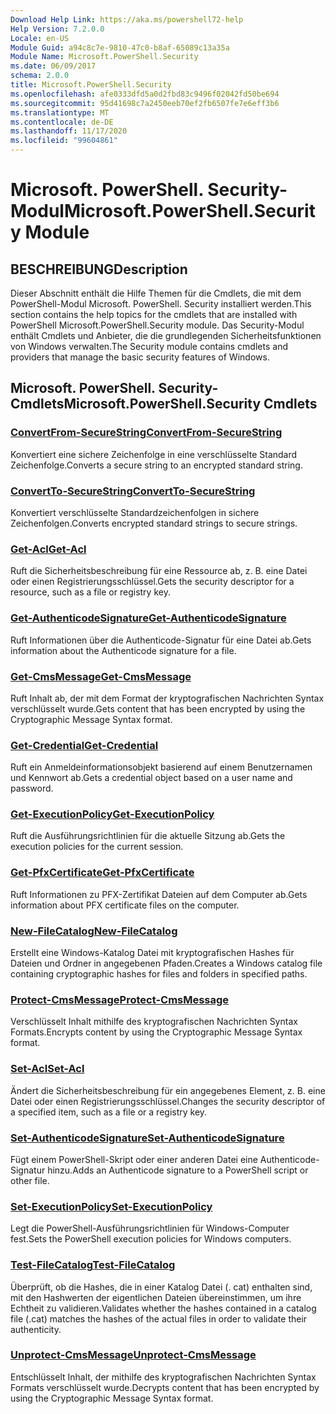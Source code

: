 ```yaml
---
Download Help Link: https://aka.ms/powershell72-help
Help Version: 7.2.0.0
Locale: en-US
Module Guid: a94c8c7e-9810-47c0-b8af-65089c13a35a
Module Name: Microsoft.PowerShell.Security
ms.date: 06/09/2017
schema: 2.0.0
title: Microsoft.PowerShell.Security
ms.openlocfilehash: afe0333dfd5a0d2fbd83c9496f02042fd50be694
ms.sourcegitcommit: 95d41698c7a2450eeb70ef2fb6507fe7e6eff3b6
ms.translationtype: MT
ms.contentlocale: de-DE
ms.lasthandoff: 11/17/2020
ms.locfileid: "99604861"
---
```

# <span data-ttu-id="fb197-102">Microsoft. PowerShell. Security-Modul</span><span class="sxs-lookup"><span data-stu-id="fb197-102">Microsoft.PowerShell.Security Module</span></span>

## <span data-ttu-id="fb197-103">BESCHREIBUNG</span><span class="sxs-lookup"><span data-stu-id="fb197-103">Description</span></span>

<span data-ttu-id="fb197-104">Dieser Abschnitt enthält die Hilfe Themen für die Cmdlets, die mit dem PowerShell-Modul Microsoft. PowerShell. Security installiert werden.</span><span class="sxs-lookup"><span data-stu-id="fb197-104">This section contains the help topics for the cmdlets that are installed with PowerShell Microsoft.PowerShell.Security module.</span></span> <span data-ttu-id="fb197-105">Das Security-Modul enthält Cmdlets und Anbieter, die die grundlegenden Sicherheitsfunktionen von Windows verwalten.</span><span class="sxs-lookup"><span data-stu-id="fb197-105">The Security module contains cmdlets and providers that manage the basic security features of Windows.</span></span>

## <span data-ttu-id="fb197-106">Microsoft. PowerShell. Security-Cmdlets</span><span class="sxs-lookup"><span data-stu-id="fb197-106">Microsoft.PowerShell.Security Cmdlets</span></span>

### [<span data-ttu-id="fb197-107">ConvertFrom-SecureString</span><span class="sxs-lookup"><span data-stu-id="fb197-107">ConvertFrom-SecureString</span></span>](ConvertFrom-SecureString.md)
<span data-ttu-id="fb197-108">Konvertiert eine sichere Zeichenfolge in eine verschlüsselte Standard Zeichenfolge.</span><span class="sxs-lookup"><span data-stu-id="fb197-108">Converts a secure string to an encrypted standard string.</span></span>

### [<span data-ttu-id="fb197-109">ConvertTo-SecureString</span><span class="sxs-lookup"><span data-stu-id="fb197-109">ConvertTo-SecureString</span></span>](ConvertTo-SecureString.md)
<span data-ttu-id="fb197-110">Konvertiert verschlüsselte Standardzeichenfolgen in sichere Zeichenfolgen.</span><span class="sxs-lookup"><span data-stu-id="fb197-110">Converts encrypted standard strings to secure strings.</span></span>

### [<span data-ttu-id="fb197-111">Get-Acl</span><span class="sxs-lookup"><span data-stu-id="fb197-111">Get-Acl</span></span>](Get-Acl.md)
<span data-ttu-id="fb197-112">Ruft die Sicherheitsbeschreibung für eine Ressource ab, z. B. eine Datei oder einen Registrierungsschlüssel.</span><span class="sxs-lookup"><span data-stu-id="fb197-112">Gets the security descriptor for a resource, such as a file or registry key.</span></span>

### [<span data-ttu-id="fb197-113">Get-AuthenticodeSignature</span><span class="sxs-lookup"><span data-stu-id="fb197-113">Get-AuthenticodeSignature</span></span>](Get-AuthenticodeSignature.md)
<span data-ttu-id="fb197-114">Ruft Informationen über die Authenticode-Signatur für eine Datei ab.</span><span class="sxs-lookup"><span data-stu-id="fb197-114">Gets information about the Authenticode signature for a file.</span></span>

### [<span data-ttu-id="fb197-115">Get-CmsMessage</span><span class="sxs-lookup"><span data-stu-id="fb197-115">Get-CmsMessage</span></span>](Get-CmsMessage.md)
<span data-ttu-id="fb197-116">Ruft Inhalt ab, der mit dem Format der kryptografischen Nachrichten Syntax verschlüsselt wurde.</span><span class="sxs-lookup"><span data-stu-id="fb197-116">Gets content that has been encrypted by using the Cryptographic Message Syntax format.</span></span>

### [<span data-ttu-id="fb197-117">Get-Credential</span><span class="sxs-lookup"><span data-stu-id="fb197-117">Get-Credential</span></span>](Get-Credential.md)
<span data-ttu-id="fb197-118">Ruft ein Anmeldeinformationsobjekt basierend auf einem Benutzernamen und Kennwort ab.</span><span class="sxs-lookup"><span data-stu-id="fb197-118">Gets a credential object based on a user name and password.</span></span>

### [<span data-ttu-id="fb197-119">Get-ExecutionPolicy</span><span class="sxs-lookup"><span data-stu-id="fb197-119">Get-ExecutionPolicy</span></span>](Get-ExecutionPolicy.md)
<span data-ttu-id="fb197-120">Ruft die Ausführungsrichtlinien für die aktuelle Sitzung ab.</span><span class="sxs-lookup"><span data-stu-id="fb197-120">Gets the execution policies for the current session.</span></span>

### [<span data-ttu-id="fb197-121">Get-PfxCertificate</span><span class="sxs-lookup"><span data-stu-id="fb197-121">Get-PfxCertificate</span></span>](Get-PfxCertificate.md)
<span data-ttu-id="fb197-122">Ruft Informationen zu PFX-Zertifikat Dateien auf dem Computer ab.</span><span class="sxs-lookup"><span data-stu-id="fb197-122">Gets information about PFX certificate files on the computer.</span></span>

### [<span data-ttu-id="fb197-123">New-FileCatalog</span><span class="sxs-lookup"><span data-stu-id="fb197-123">New-FileCatalog</span></span>](New-FileCatalog.md)
<span data-ttu-id="fb197-124">Erstellt eine Windows-Katalog Datei mit kryptografischen Hashes für Dateien und Ordner in angegebenen Pfaden.</span><span class="sxs-lookup"><span data-stu-id="fb197-124">Creates a Windows catalog file containing cryptographic hashes for files and folders in specified paths.</span></span>

### [<span data-ttu-id="fb197-125">Protect-CmsMessage</span><span class="sxs-lookup"><span data-stu-id="fb197-125">Protect-CmsMessage</span></span>](Protect-CmsMessage.md)
<span data-ttu-id="fb197-126">Verschlüsselt Inhalt mithilfe des kryptografischen Nachrichten Syntax Formats.</span><span class="sxs-lookup"><span data-stu-id="fb197-126">Encrypts content by using the Cryptographic Message Syntax format.</span></span>

### [<span data-ttu-id="fb197-127">Set-Acl</span><span class="sxs-lookup"><span data-stu-id="fb197-127">Set-Acl</span></span>](Set-Acl.md)
<span data-ttu-id="fb197-128">Ändert die Sicherheitsbeschreibung für ein angegebenes Element, z. B. eine Datei oder einen Registrierungsschlüssel.</span><span class="sxs-lookup"><span data-stu-id="fb197-128">Changes the security descriptor of a specified item, such as a file or a registry key.</span></span>

### [<span data-ttu-id="fb197-129">Set-AuthenticodeSignature</span><span class="sxs-lookup"><span data-stu-id="fb197-129">Set-AuthenticodeSignature</span></span>](Set-AuthenticodeSignature.md)
<span data-ttu-id="fb197-130">Fügt einem PowerShell-Skript oder einer anderen Datei eine Authenticode-Signatur hinzu.</span><span class="sxs-lookup"><span data-stu-id="fb197-130">Adds an Authenticode signature to a PowerShell script or other file.</span></span>

### [<span data-ttu-id="fb197-131">Set-ExecutionPolicy</span><span class="sxs-lookup"><span data-stu-id="fb197-131">Set-ExecutionPolicy</span></span>](Set-ExecutionPolicy.md)
<span data-ttu-id="fb197-132">Legt die PowerShell-Ausführungsrichtlinien für Windows-Computer fest.</span><span class="sxs-lookup"><span data-stu-id="fb197-132">Sets the PowerShell execution policies for Windows computers.</span></span>

### [<span data-ttu-id="fb197-133">Test-FileCatalog</span><span class="sxs-lookup"><span data-stu-id="fb197-133">Test-FileCatalog</span></span>](Test-FileCatalog.md)
<span data-ttu-id="fb197-134">Überprüft, ob die Hashes, die in einer Katalog Datei (. cat) enthalten sind, mit den Hashwerten der eigentlichen Dateien übereinstimmen, um ihre Echtheit zu validieren.</span><span class="sxs-lookup"><span data-stu-id="fb197-134">Validates whether the hashes contained in a catalog file (.cat) matches the hashes of the actual files in order to validate their authenticity.</span></span>

### [<span data-ttu-id="fb197-135">Unprotect-CmsMessage</span><span class="sxs-lookup"><span data-stu-id="fb197-135">Unprotect-CmsMessage</span></span>](Unprotect-CmsMessage.md)
<span data-ttu-id="fb197-136">Entschlüsselt Inhalt, der mithilfe des kryptografischen Nachrichten Syntax Formats verschlüsselt wurde.</span><span class="sxs-lookup"><span data-stu-id="fb197-136">Decrypts content that has been encrypted by using the Cryptographic Message Syntax format.</span></span>

